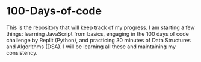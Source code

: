 # 100-Days-of-code
This is the repository that will keep track of my progress. I am starting a few things: learning JavaScript from basics, engaging in the 100 days of code challenge by Replit (Python), and practicing 30 minutes of Data Structures and Algorithms (DSA). I will be learning all these and maintaining my consistency.
